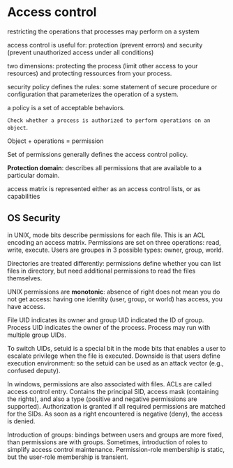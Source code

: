 # Access control

restricting the operations that 
processes may perform on a system

access control is useful for: 
protection (prevent errors) and 
security (prevent unauthorized 
access under all conditions)

two dimensions: protecting the 
process (limit other access to 
your resources) and protecting
ressources from your process. 

security policy defines the rules: some
statement of secure procedure or configuration
that parameterizes the operation of a system.

a policy is a set of acceptable
behaviors. 

`Check whether a process is authorized to
perform operations on an object`.

Object + operations = permission

Set of permissions generally defines the
access control policy. 

**Protection domain**: describes all permissions
that are available to a particular domain. 

access matrix is represented either
as an access control lists, or as 
capabilities

## OS Security

in UNIX, mode bits describe permissions for each file.
This is an ACL encoding an access matrix. Permissions 
are set on three operations: read, write, execute. 
Users are groupes in 3 possible types: owner, group,
world.

Directories are treated differently: permissions define
whether you can list files in directory, but need
additional permissions to read the files themselves.

UNIX permissions are **monotonic**: absence of right
does not mean you do not get access: having one
identity (user, group, or world) has access, you 
have access.

File UID indicates its owner and group UID indicated 
the ID of group.  Process UID indicates the 
owner of the process. Process may run with multiple
group UIDs.

To switch UIDs, setuid is a special bit in the mode 
bits that enables a user to escalate privilege when 
the file is executed. Downside is that users define
execution environment: so the setuid can be used as 
an attack vector (e.g., confused deputy). 

In windows, permissions are also associated with files. 
ACLs are called access control entry. Contains the 
principal SID, access mask (containing the rights), 
and also a type (positive and negative permissions are 
supported). Authorization is granted if all required
permissions are matched for the SIDs. As soon as a right encountered
is negative (deny), the access is denied. 

Introduction of groups: bindings between users and groups
are more fixed, than permissions are with groups.
Sometimes, introduction of roles to simplify access 
control maintenance. Permission-role membership is 
static, but the user-role membership is transient. 


